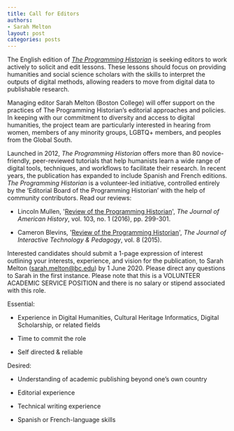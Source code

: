 ```yaml
---
title: Call for Editors
authors:
- Sarah Melton
layout: post
categories: posts
---
```

The English edition of *[The Programming Historian](https://programminghistorian.org/)*  is seeking editors to work actively to solicit and edit lessons. These lessons should focus on providing humanities and social science scholars with the skills to interpret the outputs of digital methods, allowing readers to move from digital data to publishable research.

 Managing editor Sarah Melton (Boston College) will offer support on the practices of The Programming Historian’s editorial approaches and policies. In keeping with our commitment to diversity and access to digital humanities, the project team are particularly interested in hearing from women, members of any minority groups, LGBTQ+ members, and peoples from the Global South.

Launched in 2012, *The Programming Historian* offers more than 80 novice-friendly, peer-reviewed tutorials that help humanists learn a wide range of digital tools, techniques, and workflows to facilitate their research. In recent years, the publication has expanded to include Spanish and French editions. *The Programming Historian* is a volunteer-led initiative, controlled entirely by the ‘Editorial Board of the Programming Historian’ with the help of community contributors. Read our reviews:

-   Lincoln Mullen, '[Review of the Programming Historian](http://jah.oxfordjournals.org/content/103/1/299.2.full)', *The Journal of American History*, vol. 103, no. 1 (2016), pp. 299-301.
    
-   Cameron Blevins, '[Review of the Programming Historian](http://jitp.commons.gc.cuny.edu/review-of-the-programming-historian/)', *The Journal of Interactive Technology & Pedagogy*, vol. 8 (2015).
    
Interested candidates should submit a 1-page expression of interest outlining your interests, experience, and vision for the publication, to Sarah Melton (sarah.melton@bc.edu) by 1 June 2020. Please direct any questions to Sarah in the first instance. Please note that this is a VOLUNTEER ACADEMIC SERVICE POSITION and there is no salary or stipend associated with this role.

Essential:

-   Experience in Digital Humanities, Cultural Heritage Informatics, Digital Scholarship, or related fields
    
-   Time to commit the role
    
-   Self directed & reliable
    
Desired:

-   Understanding of academic publishing beyond one’s own country
    
-   Editorial experience
    
-   Technical writing experience
    
-   Spanish or French-language skills

